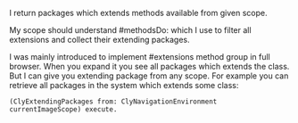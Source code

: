 I return packages which extends methods available from given scope.

My scope should understand #methodsDo: which I use to filter all extensions and collect their extending packages.

I was mainly introduced to implement #extensions method group in full browser. When you expand it you see all packages which extends the class.
But I can give you extending package from any scope. For example you can retrieve all packages in the system which extends some class: 

	(ClyExtendingPackages from: ClyNavigationEnvironment currentImageScope) execute.
